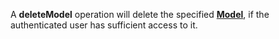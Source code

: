 <a name="deleteModel"></a>A **deleteModel** operation will delete the specified <a href="#models">**Model**</a>, if the authenticated user has sufficient access to it.

